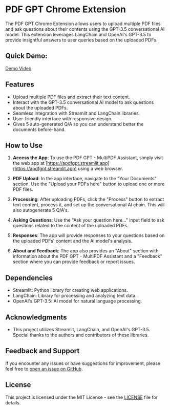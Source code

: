 # PDF GPT Chrome Extension

The PDF GPT Chrome Extension allows users to upload multiple PDF files and ask questions about their contents using the GPT-3.5 conversational AI model. This extension leverages LangChain and OpenAI's GPT-3.5 to provide insightful answers to user queries based on the uploaded PDFs.

## Quick Demo:
[Demo Video](https://github.com/gaiborjosue/PDF-GPT/blob/main/resources/streamlitdemo.gif)
## Features

- Upload multiple PDF files and extract their text content.
- Interact with the GPT-3.5 conversational AI model to ask questions about the uploaded PDFs.
- Seamless integration with Streamlit and LangChain libraries.
- User-friendly interface with responsive design.
- Gives 5 auto-generated Q/A so you can understand better the documents before-hand.

## How to Use

1. **Access the App**: To use the PDF GPT - MultiPDF Assistant, simply visit the web app at [https://apdfgpt.streamlit.app](https://apdfgpt.streamlit.app) using a web browser.

2. **PDF Upload**: In the app interface, navigate to the "Your Documents" section. Use the "Upload your PDFs here" button to upload one or more PDF files.

3. **Processing**: After uploading PDFs, click the "Process" button to extract text content, process it, and set up the conversational AI chain. This will also autogenerate 5 Q/A's.

4. **Asking Questions**: Use the "Ask your question here..." input field to ask questions related to the content of the uploaded PDFs.

5. **Responses**: The app will provide responses to your questions based on the uploaded PDFs' content and the AI model's analysis.

6. **About and Feedback**: The app also provides an "About" section with information about the PDF GPT - MultiPDF Assistant and a "Feedback" section where you can provide feedback or report issues.

## Dependencies

- Streamlit: Python library for creating web applications.
- LangChain: Library for processing and analyzing text data.
- OpenAI's GPT-3.5: AI model for natural language processing.

## Acknowledgments

- This project utilizes Streamlit, LangChain, and OpenAI's GPT-3.5. Special thanks to the authors and contributors of these libraries.

## Feedback and Support

If you encounter any issues or have suggestions for improvement, please feel free to [open an issue on GitHub](https://github.com/gaiborjosue/PDF-GPT/issues).

## License

This project is licensed under the MIT License - see the [LICENSE](LICENSE) file for details.

